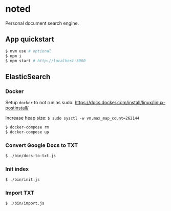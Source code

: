 # noted

Personal document search engine.

## App quickstart

```bash
$ nvm use # optional
$ npm i
$ npm start # http://localhost:3000
```

## ElasticSearch

### Docker

Setup `docker` to not run as sudo: https://docs.docker.com/install/linux/linux-postinstall/

Increase heap size: `$ sudo sysctl -w vm.max_map_count=262144`

```bash
$ docker-compose rm
$ docker-compose up
```

### Convert Google Docs to TXT

```bash
$ ./bin/docs-to-txt.js
```

### Init index

```bash
$ ./bin/init.js
```

### Import TXT

```bash
$ ./bin/import.js
```
